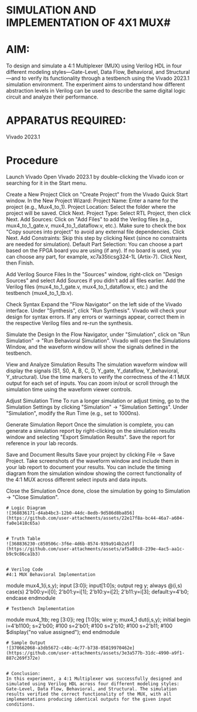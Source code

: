 
# SIMULATION AND IMPLEMENTATION OF 4X1 MUX#
# AIM:
To design and simulate a 4:1 Multiplexer (MUX) using Verilog HDL in four different modeling styles—Gate-Level, Data Flow, Behavioral, and Structural—and to verify its functionality through a testbench using the Vivado 2023.1 simulation environment. The experiment aims to understand how different abstraction levels in Verilog can be used to describe the same digital logic circuit and analyze their performance.

# APPARATUS REQUIRED:
Vivado 2023.1

# Procedure

Launch Vivado Open Vivado 2023.1 by double-clicking the Vivado icon or searching for it in the Start menu.

Create a New Project Click on "Create Project" from the Vivado Quick Start window. In the New Project Wizard: Project Name: Enter a name for the project (e.g., Mux4_to_1). Project Location: Select the folder where the project will be saved. Click Next. Project Type: Select RTL Project, then click Next. Add Sources: Click on "Add Files" to add the Verilog files (e.g., mux4_to_1_gate.v, mux4_to_1_dataflow.v, etc.). Make sure to check the box "Copy sources into project" to avoid any external file dependencies. Click Next. Add Constraints: Skip this step by clicking Next (since no constraints are needed for simulation). Default Part Selection: You can choose a part based on the FPGA board you are using (if any). If no board is used, you can choose any part, for example, xc7a35ticsg324-1L (Artix-7). Click Next, then Finish.


Add Verilog Source Files In the "Sources" window, right-click on "Design Sources" and select Add Sources if you didn't add all files earlier. Add the Verilog files (mux4_to_1_gate.v, mux4_to_1_dataflow.v, etc.) and the testbench (mux4_to_1_tb.v).

Check Syntax Expand the "Flow Navigator" on the left side of the Vivado interface. Under "Synthesis", click "Run Synthesis". Vivado will check your design for syntax errors. If any errors or warnings appear, correct them in the respective Verilog files and re-run the synthesis.


Simulate the Design In the Flow Navigator, under "Simulation", click on "Run Simulation" → "Run Behavioral Simulation". Vivado will open the Simulations Window, and the waveform window will show the signals defined in the testbench.


View and Analyze Simulation Results The simulation waveform window will display the signals (S1, S0, A, B, C, D, Y_gate, Y_dataflow, Y_behavioral, Y_structural). Use the time markers to verify the correctness of the 4:1 MUX output for each set of inputs. You can zoom in/out or scroll through the simulation time using the waveform viewer controls.


Adjust Simulation Time To run a longer simulation or adjust timing, go to the Simulation Settings by clicking "Simulation" → "Simulation Settings". Under "Simulation", modify the Run Time (e.g., set to 1000ns).


Generate Simulation Report Once the simulation is complete, you can generate a simulation report by right-clicking on the simulation results window and selecting "Export Simulation Results". Save the report for reference in your lab records.


Save and Document Results Save your project by clicking File → Save Project. Take screenshots of the waveform window and include them in your lab report to document your results. You can include the timing diagram from the simulation window showing the correct functionality of the 4:1 MUX across different select inputs and data inputs.

Close the Simulation Once done, close the simulation by going to Simulation → "Close Simulation".
~~~
# Logic Diagram
![368836171-d4ab4bc3-12b0-44dc-8edb-9d586d8ba856](https://github.com/user-attachments/assets/22e17f8a-bc44-46a7-a604-fa0e1418c65a)


# Truth Table
![368836230-c850506c-3f6e-4d6b-8574-939a914b2a5f](https://github.com/user-attachments/assets/af5a88c8-239e-4ac5-aa1c-b9c9c86ca1b3)


# Verilog Code
#4:1 MUX Behavioral Implementation
~~~
module mux4_1(i,s,y);
input [3:0]i;
input[1:0]s;
output reg y;
always @(i,s)
case(s)
2'b00:y=i[0];
2'b01:y=i[1];
2'b10:y=i[2];
2'b11:y=i[3];
default:y=4'b0;
endcase
endmodule
~~~
# Testbench Implementation
~~~
module mux4_1tb;
reg [3:0]i;
reg [1:0]s;
wire y;
mux4_1 dut(i,s,y);
initial
begin
i=4'b1100;
s=2'b00;
#100
s=2'b01;
#100
s=2'b10;
#100
s=2'b11;
#100
$display("no value assigned");
end
endmodule
~~~
# Sample Output
![370662068-a3db5672-c48c-4c77-b738-05819970462e](https://github.com/user-attachments/assets/3e3a577b-31dc-4990-a9f1-887c269f372e)


# Conclusion:
In this experiment, a 4:1 Multiplexer was successfully designed and simulated using Verilog HDL across four different modeling styles: Gate-Level, Data Flow, Behavioral, and Structural. The simulation results verified the correct functionality of the MUX, with all implementations producing identical outputs for the given input conditions.

